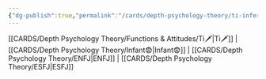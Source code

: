 ```yaml
---
{"dg-publish":true,"permalink":"/cards/depth-psychology-theory/ti-inferior/","created":"2023-01-05T12:05:14.343+01:00","updated":"2023-04-25T15:15:45.080+02:00"}
---
```


[[CARDS/Depth Psychology Theory/Functions & Attitudes/Ti🗡️\|Ti🗡️]] | [[CARDS/Depth Psychology Theory/Infant😨\|Infant😨]] | [[CARDS/Depth Psychology Theory/ENFJ\|ENFJ]] | [[CARDS/Depth Psychology Theory/ESFJ\|ESFJ]] 

